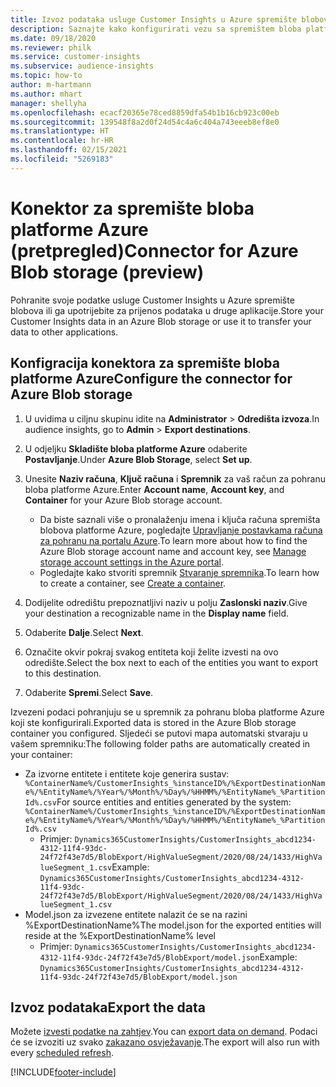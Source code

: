 ```yaml
---
title: Izvoz podataka usluge Customer Insights u Azure spremište blobova
description: Saznajte kako konfigurirati vezu sa spremištem bloba platforme Azure.
ms.date: 09/18/2020
ms.reviewer: philk
ms.service: customer-insights
ms.subservice: audience-insights
ms.topic: how-to
author: m-hartmann
ms.author: mhart
manager: shellyha
ms.openlocfilehash: ecacf20365e78ced8859dfa54b1b16cb923c00eb
ms.sourcegitcommit: 139548f8a2d0f24d54c4a6c404a743eeeb8ef8e0
ms.translationtype: HT
ms.contentlocale: hr-HR
ms.lasthandoff: 02/15/2021
ms.locfileid: "5269183"
---
```

# <a name="connector-for-azure-blob-storage-preview"></a><span data-ttu-id="c2dbd-103">Konektor za spremište bloba platforme Azure (pretpregled)</span><span class="sxs-lookup"><span data-stu-id="c2dbd-103">Connector for Azure Blob storage (preview)</span></span>

<span data-ttu-id="c2dbd-104">Pohranite svoje podatke usluge Customer Insights u Azure spremište blobova ili ga upotrijebite za prijenos podataka u druge aplikacije.</span><span class="sxs-lookup"><span data-stu-id="c2dbd-104">Store your Customer Insights data in an Azure Blob storage or use it to transfer your data to other applications.</span></span>

## <a name="configure-the-connector-for-azure-blob-storage"></a><span data-ttu-id="c2dbd-105">Konfigracija konektora za spremište bloba platforme Azure</span><span class="sxs-lookup"><span data-stu-id="c2dbd-105">Configure the connector for Azure Blob storage</span></span>

1. <span data-ttu-id="c2dbd-106">U uvidima u ciljnu skupinu idite na **Administrator** > **Odredišta izvoza**.</span><span class="sxs-lookup"><span data-stu-id="c2dbd-106">In audience insights, go to **Admin** > **Export destinations**.</span></span>

1. <span data-ttu-id="c2dbd-107">U odjeljku **Skladište bloba platforme Azure** odaberite **Postavljanje**.</span><span class="sxs-lookup"><span data-stu-id="c2dbd-107">Under **Azure Blob Storage**, select **Set up**.</span></span>

1. <span data-ttu-id="c2dbd-108">Unesite **Naziv računa**, **Ključ računa** i **Spremnik** za vaš račun za pohranu bloba platforme Azure.</span><span class="sxs-lookup"><span data-stu-id="c2dbd-108">Enter **Account name**, **Account key**, and **Container** for your Azure Blob storage account.</span></span>
    - <span data-ttu-id="c2dbd-109">Da biste saznali više o pronalaženju imena i ključa računa spremišta blobova platforme Azure, pogledajte [Upravljanje postavkama računa za pohranu na portalu Azure](https://docs.microsoft.com/azure/storage/common/storage-account-manage).</span><span class="sxs-lookup"><span data-stu-id="c2dbd-109">To learn more about how to find the Azure Blob storage account name and account key, see [Manage storage account settings in the Azure portal](https://docs.microsoft.com/azure/storage/common/storage-account-manage).</span></span>
    - <span data-ttu-id="c2dbd-110">Pogledajte kako stvoriti spremnik [Stvaranje spremnika](https://docs.microsoft.com/azure/storage/blobs/storage-quickstart-blobs-portal#create-a-container).</span><span class="sxs-lookup"><span data-stu-id="c2dbd-110">To learn how to create a container, see [Create a container](https://docs.microsoft.com/azure/storage/blobs/storage-quickstart-blobs-portal#create-a-container).</span></span>

1. <span data-ttu-id="c2dbd-111">Dodijelite odredištu prepoznatljivi naziv u polju **Zaslonski naziv**.</span><span class="sxs-lookup"><span data-stu-id="c2dbd-111">Give your destination a recognizable name in the **Display name** field.</span></span>

1. <span data-ttu-id="c2dbd-112">Odaberite **Dalje**.</span><span class="sxs-lookup"><span data-stu-id="c2dbd-112">Select **Next**.</span></span>

1. <span data-ttu-id="c2dbd-113">Označite okvir pokraj svakog entiteta koji želite izvesti na ovo odredište.</span><span class="sxs-lookup"><span data-stu-id="c2dbd-113">Select the box next to each of the entities you want to export to this destination.</span></span>

1. <span data-ttu-id="c2dbd-114">Odaberite **Spremi**.</span><span class="sxs-lookup"><span data-stu-id="c2dbd-114">Select **Save**.</span></span>

<span data-ttu-id="c2dbd-115">Izvezeni podaci pohranjuju se u spremnik za pohranu bloba platforme Azure koji ste konfigurirali.</span><span class="sxs-lookup"><span data-stu-id="c2dbd-115">Exported data is stored in the Azure Blob storage container you configured.</span></span> <span data-ttu-id="c2dbd-116">Sljedeći se putovi mapa automatski stvaraju u vašem spremniku:</span><span class="sxs-lookup"><span data-stu-id="c2dbd-116">The following folder paths are automatically created in your container:</span></span>

- <span data-ttu-id="c2dbd-117">Za izvorne entitete i entitete koje generira sustav: `%ContainerName%/CustomerInsights_%instanceID%/%ExportDestinationName%/%EntityName%/%Year%/%Month%/%Day%/%HHMM%/%EntityName%_%PartitionId%.csv`</span><span class="sxs-lookup"><span data-stu-id="c2dbd-117">For source entities and entities generated by the system: `%ContainerName%/CustomerInsights_%instanceID%/%ExportDestinationName%/%EntityName%/%Year%/%Month%/%Day%/%HHMM%/%EntityName%_%PartitionId%.csv`</span></span>
  - <span data-ttu-id="c2dbd-118">Primjer: `Dynamics365CustomerInsights/CustomerInsights_abcd1234-4312-11f4-93dc-24f72f43e7d5/BlobExport/HighValueSegment/2020/08/24/1433/HighValueSegment_1.csv`</span><span class="sxs-lookup"><span data-stu-id="c2dbd-118">Example: `Dynamics365CustomerInsights/CustomerInsights_abcd1234-4312-11f4-93dc-24f72f43e7d5/BlobExport/HighValueSegment/2020/08/24/1433/HighValueSegment_1.csv`</span></span>
- <span data-ttu-id="c2dbd-119">Model.json za izvezene entitete nalazit će se na razini %ExportDestinationName%</span><span class="sxs-lookup"><span data-stu-id="c2dbd-119">The model.json for the exported entities will reside at the %ExportDestinationName% level</span></span>
  - <span data-ttu-id="c2dbd-120">Primjer: `Dynamics365CustomerInsights/CustomerInsights_abcd1234-4312-11f4-93dc-24f72f43e7d5/BlobExport/model.json`</span><span class="sxs-lookup"><span data-stu-id="c2dbd-120">Example: `Dynamics365CustomerInsights/CustomerInsights_abcd1234-4312-11f4-93dc-24f72f43e7d5/BlobExport/model.json`</span></span>

## <a name="export-the-data"></a><span data-ttu-id="c2dbd-121">Izvoz podataka</span><span class="sxs-lookup"><span data-stu-id="c2dbd-121">Export the data</span></span>

<span data-ttu-id="c2dbd-122">Možete [izvesti podatke na zahtjev](export-destinations.md#export-data-on-demand).</span><span class="sxs-lookup"><span data-stu-id="c2dbd-122">You can [export data on demand](export-destinations.md#export-data-on-demand).</span></span> <span data-ttu-id="c2dbd-123">Podaci će se izvoziti uz svako [zakazano osvježavanje](system.md#schedule-tab).</span><span class="sxs-lookup"><span data-stu-id="c2dbd-123">The export will also run with every [scheduled refresh](system.md#schedule-tab).</span></span>


[!INCLUDE[footer-include](../includes/footer-banner.md)]